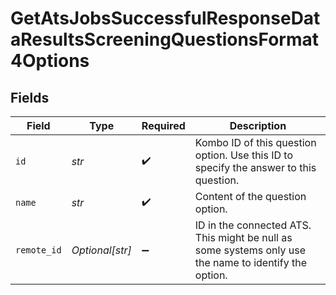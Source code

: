 # GetAtsJobsSuccessfulResponseDataResultsScreeningQuestionsFormat4Options


## Fields

| Field                                                                                                 | Type                                                                                                  | Required                                                                                              | Description                                                                                           |
| ----------------------------------------------------------------------------------------------------- | ----------------------------------------------------------------------------------------------------- | ----------------------------------------------------------------------------------------------------- | ----------------------------------------------------------------------------------------------------- |
| `id`                                                                                                  | *str*                                                                                                 | :heavy_check_mark:                                                                                    | Kombo ID of this question option. Use this ID to specify the answer to this question.                 |
| `name`                                                                                                | *str*                                                                                                 | :heavy_check_mark:                                                                                    | Content of the question option.                                                                       |
| `remote_id`                                                                                           | *Optional[str]*                                                                                       | :heavy_minus_sign:                                                                                    | ID in the connected ATS. This might be null as some systems only use the name to identify the option. |